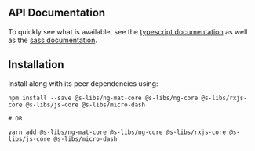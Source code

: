 ## API Documentation

To quickly see what is available, see the [typescript documentation](https://simontonsoftware.github.io/s-libs/ng-mat-core) as well as the [sass documentation](https://simontonsoftware.github.io/s-libs/ng-mat-core_sass).

## Installation

Install along with its peer dependencies using:

```shell script
npm install --save @s-libs/ng-mat-core @s-libs/ng-core @s-libs/rxjs-core @s-libs/js-core @s-libs/micro-dash

# OR

yarn add @s-libs/ng-mat-core @s-libs/ng-core @s-libs/rxjs-core @s-libs/js-core @s-libs/micro-dash
```
